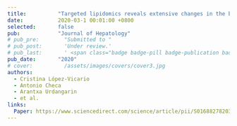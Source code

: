 ```yaml
---
title:          "Targeted lipidomics reveals extensive changes in the blood lipid mediator profile in acutely decompensated cirrhosis"
date:           2020-03-1 00:01:00 +0800
selected:       false
pub:            "Journal of Hepatology"
# pub_pre:        "Submitted to "
# pub_post:       'Under review.'
# pub_last:       ' <span class="badge badge-pill badge-publication badge-success">Spotlight</span>'
pub_date:       "2020"
# cover:          /assets/images/covers/cover3.jpg
authors:
  - Cristina López-Vicario
  - Antonio Checa
  - Arantxa Urdangarin
  - et al.
links:
  Paper: https://www.sciencedirect.com/science/article/pii/S0168827820302087?via%3Dihub
---
```







